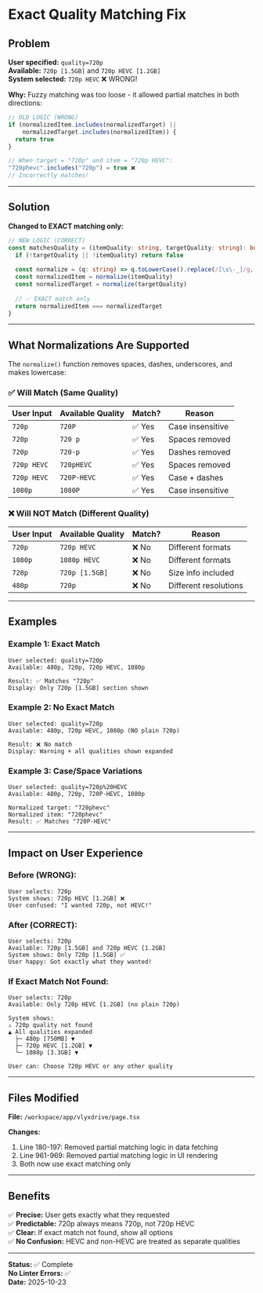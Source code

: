 # Exact Quality Matching Fix

## Problem

**User specified:** `quality=720p`  
**Available:** `720p [1.5GB]` and `720p HEVC [1.2GB]`  
**System selected:** `720p HEVC` ❌ WRONG!

**Why:** Fuzzy matching was too loose - it allowed partial matches in both directions:
```typescript
// OLD LOGIC (WRONG)
if (normalizedItem.includes(normalizedTarget) || 
    normalizedTarget.includes(normalizedItem)) {
  return true
}

// When target = "720p" and item = "720p HEVC":
"720phevc".includes("720p") = true ❌
// Incorrectly matches!
```

---

## Solution

**Changed to EXACT matching only:**

```typescript
// NEW LOGIC (CORRECT)
const matchesQuality = (itemQuality: string, targetQuality: string): boolean => {
  if (!targetQuality || !itemQuality) return false
  
  const normalize = (q: string) => q.toLowerCase().replace(/[\s\-_]/g, '')
  const normalizedItem = normalize(itemQuality)
  const normalizedTarget = normalize(targetQuality)
  
  // ✅ EXACT match only
  return normalizedItem === normalizedTarget
}
```

---

## What Normalizations Are Supported

The `normalize()` function removes spaces, dashes, underscores, and makes lowercase:

### ✅ **Will Match (Same Quality)**

| User Input | Available Quality | Match? | Reason |
|-----------|------------------|--------|--------|
| `720p` | `720P` | ✅ Yes | Case insensitive |
| `720p` | `720 p` | ✅ Yes | Spaces removed |
| `720p` | `720-p` | ✅ Yes | Dashes removed |
| `720p HEVC` | `720pHEVC` | ✅ Yes | Spaces removed |
| `720p HEVC` | `720P-HEVC` | ✅ Yes | Case + dashes |
| `1080p` | `1080P` | ✅ Yes | Case insensitive |

### ❌ **Will NOT Match (Different Quality)**

| User Input | Available Quality | Match? | Reason |
|-----------|------------------|--------|--------|
| `720p` | `720p HEVC` | ❌ No | Different formats |
| `1080p` | `1080p HEVC` | ❌ No | Different formats |
| `720p` | `720p [1.5GB]` | ❌ No | Size info included |
| `480p` | `720p` | ❌ No | Different resolutions |

---

## Examples

### **Example 1: Exact Match**
```
User selected: quality=720p
Available: 480p, 720p, 720p HEVC, 1080p

Result: ✅ Matches "720p"
Display: Only 720p [1.5GB] section shown
```

### **Example 2: No Exact Match**
```
User selected: quality=720p
Available: 480p, 720p HEVC, 1080p (NO plain 720p)

Result: ❌ No match
Display: Warning + all qualities shown expanded
```

### **Example 3: Case/Space Variations**
```
User selected: quality=720p%20HEVC
Available: 480p, 720p, 720P-HEVC, 1080p

Normalized target: "720phevc"
Normalized item: "720phevc"
Result: ✅ Matches "720P-HEVC"
```

---

## Impact on User Experience

### **Before (WRONG):**
```
User selects: 720p
System shows: 720p HEVC [1.2GB] ❌
User confused: "I wanted 720p, not HEVC!"
```

### **After (CORRECT):**
```
User selects: 720p
Available: 720p [1.5GB] and 720p HEVC [1.2GB]
System shows: Only 720p [1.5GB] ✅
User happy: Got exactly what they wanted!
```

### **If Exact Match Not Found:**
```
User selects: 720p
Available: Only 720p HEVC [1.2GB] (no plain 720p)

System shows:
⚠️ 720p quality not found
▲ All qualities expanded
  ├─ 480p [750MB] ▼
  ├─ 720p HEVC [1.2GB] ▼
  └─ 1080p [3.3GB] ▼

User can: Choose 720p HEVC or any other quality
```

---

## Files Modified

**File:** `/workspace/app/vlyxdrive/page.tsx`

**Changes:**
1. Line 180-197: Removed partial matching logic in data fetching
2. Line 961-969: Removed partial matching logic in UI rendering
3. Both now use exact matching only

---

## Benefits

✅ **Precise:** User gets exactly what they requested  
✅ **Predictable:** 720p always means 720p, not 720p HEVC  
✅ **Clear:** If exact match not found, show all options  
✅ **No Confusion:** HEVC and non-HEVC are treated as separate qualities  

---

**Status:** ✅ Complete  
**No Linter Errors:** ✅  
**Date:** 2025-10-23
